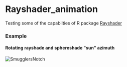 # Rayshader_animation

Testing some of the capabilties of R package [Rayshader](https://github.com/tylermorganwall/rayshader)

### Example 
#### Rotating rayshade and sphereshade "sun" azimuth

![SmugglersNotch](../master/Animated_1-360_web.gif)
